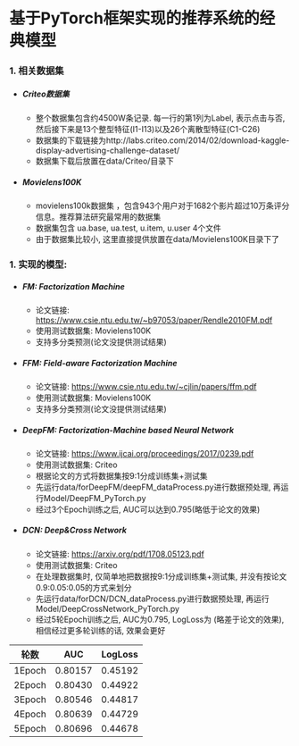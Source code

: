 # 基于PyTorch框架实现的推荐系统的经典模型

### 1. 相关数据集
- ##### Criteo数据集
    - 整个数据集包含约4500W条记录. 每一行的第1列为Label, 表示点击与否, 
然后接下来是13个整型特征(I1-I13)以及26个离散型特征(C1-C26)
    - 数据集的下载链接为http://labs.criteo.com/2014/02/download-kaggle-display-advertising-challenge-dataset/
    - 数据集下载后放置在data/Criteo/目录下
- ##### Movielens100K
    - movielens100k数据集 ，包含943个用户对于1682个影片超过10万条评分信息。推荐算法研究最常用的数据集
    - 数据集包含 ua.base, ua.test, u.item, u.user 4个文件
    - 由于数据集比较小, 这里直接提供放置在data/Movielens100K目录下了 
### 1. 实现的模型:
- ##### FM: Factorization Machine
    - 论文链接: https://www.csie.ntu.edu.tw/~b97053/paper/Rendle2010FM.pdf
    - 使用测试数据集: Movielens100K
    - 支持多分类预测(论文没提供测试结果)
- ##### FFM: Field-aware Factorization Machine
    - 论文链接: https://www.csie.ntu.edu.tw/~cjlin/papers/ffm.pdf
    - 使用测试数据集: Movielens100K
    - 支持多分类预测(论文没提供测试结果)
- ##### DeepFM: Factorization-Machine based Neural Network
    - 论文链接: https://www.ijcai.org/proceedings/2017/0239.pdf
    - 使用测试数据集: Criteo
    - 根据论文的方式将数据集按9:1分成训练集+测试集
    - 先运行data/forDeepFM/deepFM_dataProcess.py进行数据预处理, 再运行Model/DeepFM_PyTorch.py
    - 经过3个Epoch训练之后, AUC可以达到0.795(略低于论文的效果)
- ##### DCN: Deep&Cross Network
    - 论文链接: https://arxiv.org/pdf/1708.05123.pdf
    - 使用测试数据集: Criteo
    - 在处理数据集时, 仅简单地把数据按9:1分成训练集+测试集, 并没有按论文0.9:0.05:0.05的方式来划分
    - 先运行data/forDCN/DCN_dataProcess.py进行数据预处理, 再运行Model/DeepCrossNetwork_PyTorch.py
    - 经过5轮Epoch训练之后, AUC为0.795, LogLoss为 (略差于论文的效果), 相信经过更多轮训练的话, 效果会更好
    
|轮数|AUC|LogLoss|
|-----|---|-------|
|1Epoch|0.80157|0.45192|
|2Epoch|0.80430|0.44922|
|3Epoch|0.80546|0.44817|
|4Epoch|0.80639|0.44729|
|5Epoch|0.80696|0.44678|

    